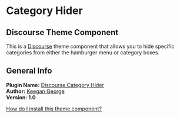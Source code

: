 # Category Hider

## Discourse Theme Component

This is a [Discourse](https://discourse.org) theme component that allows you to hide specific categories from either the hamburger menu or category boxes.

## General Info

**Plugin Name:** [Discourse Category Hider](https://github.com/keegangeorge/discourse-hide-categories)<br>
**Author:** [Keegan George](https://github.com/keegangeorge)<br>
**Version: 1.0**<br>

[How do I install this theme component?](https://meta.discourse.org/t/how-do-i-install-a-theme-or-theme-component/63682)
